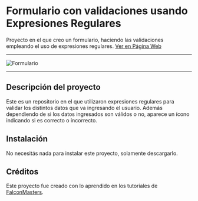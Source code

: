 # Formulario con validaciones usando Expresiones Regulares
Proyecto en el que creo un formulario, haciendo las validaciones empleando el uso de expresiones regulares.
[Ver en Página Web](https://formulario-validaciones.netlify.app/)<hr>

![Formulario](https://res.cloudinary.com/dyfvpilfz/image/upload/v1669926859/formulario_fv0qen.png)<hr>

## Descripción del proyecto
Este es un repositorio en el que utilizaron expresiones regulares para validar los distintos datos que va ingresando el usuario.
Además dependiendo de si los datos ingresados son válidos o no, aparece un ícono indicando si es correcto o incorrecto.

## Instalación
No necesitás nada para instalar este proyecto, solamente descargarlo.

## Créditos
Este proyecto fue creado con lo aprendido en los tutoriales de [FalconMasters](https://www.youtube.com/@FalconMasters).